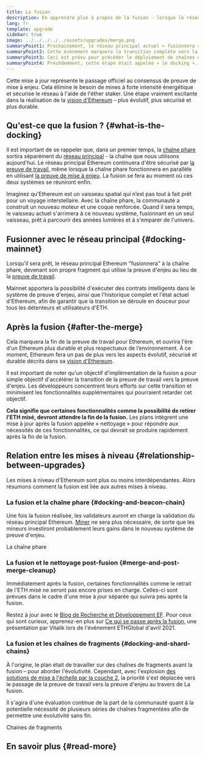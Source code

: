 ```yaml
---
title: La fusion
description: En apprendre plus à propos de la fusion - lorsque le réseau principal d'Ethereum rejoint la chaîne phare coordonnée par le système de mise à enjeu.
lang: fr
template: upgrade
sidebar: true
image: ../../../../../assets/upgrades/merge.png
summaryPoint1: Prochainement, le réseau principal actuel « fusionnera » avec le système de preuve d'enjeux de la chaîne phare.
summaryPoint2: Cette évènement marquera la transition complète vers la preuve de mise à enjeu et la fin de la preuve de travail pour Ethereum.
summaryPoint3: Ceci est prévu pour précéder le déploiement de chaînes de fragment.
summaryPoint4: Précédemment, cette étape était appelée « le docking ».
---
```


<UpgradeStatus dateKey="page-upgrades-merge-date">
  Cette mise à jour représente le passage officiel au consensus de preuve de mise à enjeu. Cela élimine le besoin de mines à forte intensité énergétique et sécurise le réseau à l'aide de l'éther staker. Une étape vraiment excitante dans la réalisation de la <a href="/upgrades/vision/">vision d'Ethereum</a> – plus évolutif, plus sécurisé et plus durable.
</UpgradeStatus>

## Qu'est-ce que la fusion ? {#what-is-the-docking}

Il est important de se rappeler que, dans un premier temps, la [chaîne phare](/upgrades/beacon-chain/) sortira séparément du [réseau principal](/glossary/#mainnet) - la chaîne que nous utilisons aujourd'hui. Le réseau principal Ethereum continuera d'être sécurisé par [la preuve de travail](/developers/docs/consensus-mechanisms/pow/), même lorsque la chaîne phare fonctionnera en parallèle en utilisant [la preuve de mise à enjeu](/developers/docs/consensus-mechanisms/pos/). La fusion se fera au moment où ces deux systèmes se réuniront enfin.

Imaginez qu'Ethereum est un vaisseau spatial qui n’est pas tout à fait prêt pour un voyage interstellaire. Avec la chaîne phare, la communauté a construit un nouveau moteur et une coque renforcée. Quand il sera temps, le vaisseau actuel s'arrimera à ce nouveau système, fusionnant en un seul vaisseau, prêt à parcourir des années lumières et à s'emparer de l'univers.

## Fusionner avec le réseau principal {#docking-mainnet}

Lorsqu'il sera prêt, le réseau principal Ethereum "fusionnera" à la chaîne phare, devenant son propre fragment qui utilise la preuve d'enjeu au lieu de la [preuve de travail](/developers/docs/consensus-mechanisms/pow/).

Mainnet apportera la possibilité d'exécuter des contrats intelligents dans le système de preuve d'enjeu, ainsi que l'historique complet et l'état actuel d'Ethereum, afin de garantir que la transition se déroule en douceur pour tous les détenteurs et utilisateurs d'ETH.

## Après la fusion {#after-the-merge}

Cela marquera la fin de la preuve de travail pour Ethereum, et ouvrira l'ère d'un Ethereum plus durable et plus respectueux de l’environnement. À ce moment, Ethereum fera un pas de plus vers les aspects évolutif, sécurisé et durable décrits dans sa [vision d'Ethereum](/upgrades/vision/).

Il est important de noter qu'un objectif d'implémentation de la fusion a pour simple objectif d'accélérer la transition de la preuve de travail vers la preuve d'enjeu. Les développeurs concentrent leurs efforts sur cette transition et minimisent les fonctionnalités supplémentaires qui pourraient retarder cet objectif.

**Cela signifie que certaines fonctionnalités comme la possibilité de retirer l'ETH misé, devront attendre la fin de la fusion.** Les plans intègrent une mise à jour après la fusion appelée « nettoyage » pour répondre aux nécessités de ces fonctionnalités, ce qui devrait se produire rapidement après la fin de la fusion.

## Relation entre les mises à niveau {#relationship-between-upgrades}

Les mises à niveau d'Ethereum sont plus ou moins interdépendantes. Alors résumons comment la fusion est liée aux autres mises à niveau.

### La fusion et la chaîne phare {#docking-and-beacon-chain}

Une fois la fusion réalisée, les validateurs auront en charge la validation du réseau principal Ethereum. [Miner](/developers/docs/consensus-mechanisms/pow/mining/) ne sera plus nécessaire, de sorte que les mineurs investiront probablement leurs gains dans le nouveau système de preuve d'enjeu.

<ButtonLink to="/upgrades/beacon-chain/">
  La chaîne phare
</ButtonLink>

### La fusion et le nettoyage post-fusion {#merge-and-post-merge-cleanup}

Immédiatement après la fusion, certaines fonctionnalités comme le retrait de l'ETH misé ne seront pas encore prises en charge. Celles-ci sont prévues dans le cadre d'une mise à jour séparée qui suivra peu après la fusion.

Restez à jour avec le [Blog de Recherche et Développement EF](https://blog.ethereum.org/category/research-and-development/). Pour ceux qui sont curieux, apprenez-en plus sur [Ce qui se passe après la fusion](https://youtu.be/7ggwLccuN5s?t=101), une présentation par Vitalik lors de l'événement ETHGlobal d'avril 2021.

### La fusion et les chaînes de fragments {#docking-and-shard-chains}

À l'origine, le plan était de travailler sur des chaînes de fragments avant la fusion – pour aborder l'évolutivité. Cependant, avec l'explosion [des solutions de mise à l'échelle par la couche 2](/developers/docs/scaling/#layer-2-scaling), la priorité s'est déplacée vers le passage de la preuve de travail vers la preuve d'enjeu au travers de La fusion.

Il s'agira d'une évaluation continue de la part de la communauté quant à la potentielle nécessité de plusieurs séries de chaînes fragmentées afin de permettre une évolutivité sans fin.

<ButtonLink to="/upgrades/sharding/">
  Chaines de fragments
</ButtonLink>

## En savoir plus {#read-more}

<MergeArticleList />
